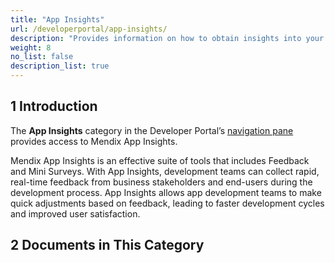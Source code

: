 ```yaml
---
title: "App Insights"
url: /developerportal/app-insights/
description: "Provides information on how to obtain insights into your Mendix apps."
weight: 8
no_list: false 
description_list: true
---
```


## 1 Introduction

The **App Insights** category in the Developer Portal’s [navigation pane](/developerportal/#navigation-pane) provides access to Mendix App Insights.

Mendix App Insights is an effective suite of tools that includes Feedback and Mini Surveys. With App Insights, development teams can collect rapid, real-time feedback from business stakeholders and end-users during the development process. App Insights allows app development teams to make quick adjustments based on feedback, leading to faster development cycles and improved user satisfaction.

## 2 Documents in This Category

